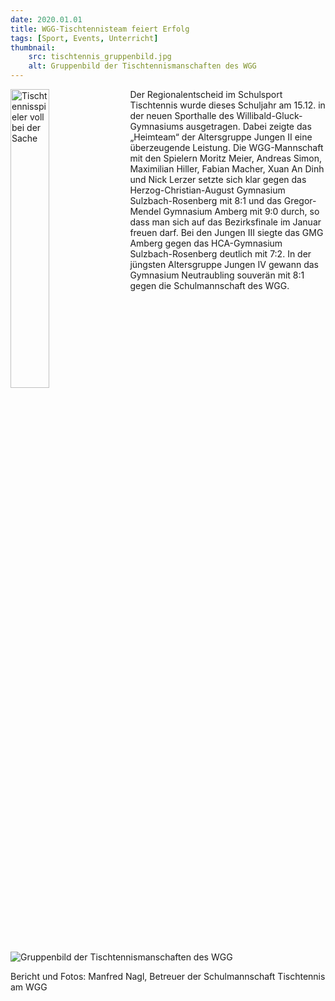 ```yaml
---
date: 2020.01.01
title: WGG-Tischtennisteam feiert Erfolg
tags: [Sport, Events, Unterricht]
thumbnail: 
    src: tischtennis_gruppenbild.jpg
    alt: Gruppenbild der Tischtennismanschaften des WGG
---
```

<img src="/images/tischtennis_spiel.jpg" alt="Tischtennisspieler voll bei der Sache" style="float: left; margin-right: 15px; width: 35%; margin-bottom: 15px"></img>
<p> 
    Der Regionalentscheid im Schulsport Tischtennis wurde dieses Schuljahr am 15.12. in der neuen Sporthalle des Willibald-Gluck-Gymnasiums ausgetragen. 
    Dabei zeigte das „Heimteam“ der Altersgruppe Jungen II eine überzeugende Leistung. Die WGG-Mannschaft mit den Spielern Moritz Meier, Andreas Simon, Maximilian Hiller, Fabian 
    Macher, Xuan An Dinh und Nick Lerzer setzte sich klar gegen das Herzog-Christian-August Gymnasium Sulzbach-Rosenberg mit 8:1 und das Gregor-Mendel Gymnasium Amberg mit 9:0 
    durch, so dass man sich auf das Bezirksfinale im Januar freuen darf. Bei den Jungen III siegte das GMG Amberg gegen das HCA-Gymnasium Sulzbach-Rosenberg deutlich mit 7:2. 
    In der jüngsten Altersgruppe Jungen IV gewann das Gymnasium Neutraubling souverän mit 8:1 gegen die Schulmannschaft des WGG.
</p>
<img src="/images/tischtennis_gruppenbild.jpg" alt="Gruppenbild der Tischtennismanschaften des WGG"></img>
<p>
    Bericht und Fotos: Manfred Nagl, Betreuer der Schulmannschaft Tischtennis am WGG
</p>

